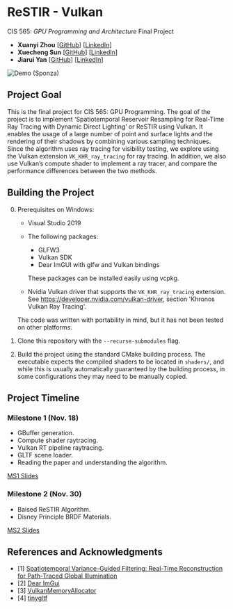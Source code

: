 ReSTIR - Vulkan
================
CIS 565: *GPU Programming and Architecture* Final Project

 - **Xuanyi Zhou** [[GitHub](https://github.com/lukedan)] [[LinkedIn](https://www.linkedin.com/in/xuanyi-zhou-661365192/)]
 - **Xuecheng Sun** [[GitHub](https://github.com/hehehaha12139)] [[LinkedIn](https://www.linkedin.com/in/hehehaha12138/)]
 - **Jiarui Yan** [[GitHub](https://github.com/WaikeiChan)] [[LinkedIn](https://www.linkedin.com/in/jiarui-yan-a06bb5197/)]

![Demo (Sponza)](media/title.png)

## Project Goal

This is the final project for CIS 565: GPU Programming. The goal of the project is to implement ‘Spatiotemporal Reservoir Resampling for Real-Time Ray Tracing with Dynamic Direct Lighting’ or ReSTIR using Vulkan. It enables the usage of a large number of point and surface lights and the rendering of their shadows by combining various sampling techniques. Since the algorithm uses ray tracing for visibility testing, we explore using the Vulkan extension `VK_KHR_ray_tracing` for ray tracing. In addition, we also use Vulkan’s compute shader to implement a ray tracer, and compare the performance differences between the two methods.

## Building the Project

 0. Prerequisites on Windows:
    - Visual Studio 2019
    - The following packages:
      - GLFW3
      - Vulkan SDK
      - Dear ImGUI with glfw and Vulkan bindings

      These packages can be installed easily using vcpkg.
    - Nvidia Vulkan driver that supports the `VK_KHR_ray_tracing` extension. See https://developer.nvidia.com/vulkan-driver, section 'Khronos Vulkan Ray Tracing'.

    The code was written with portability in mind, but it has not been tested on other platforms.

 1. Clone this repository with the `--recurse-submodules` flag.

 2. Build the project using the standard CMake building process. The executable expects the compiled shaders to be located in `shaders/`, and while this is usually automatically guaranteed by the building process, in some configurations they may need to be manually copied.

## Project Timeline
### Milestone 1 (Nov. 18)
 - GBuffer generation.
 - Compute shader raytracing.
 - Vulkan RT pipeline raytracing.
 - GLTF scene loader.
 - Reading the paper and understanding the algorithm.

[MS1 Slides](media/milestone1_v3.pdf)

### Milestone 2 (Nov. 30)
 - Baised ReSTIR Algorithm.
 - Disney Principle BRDF Materials.

[MS2 Slides](media/milestone2_v2.pdf)

## References and Acknowledgments
 - [1] [Spatiotemporal Variance-Guided Filtering: Real-Time Reconstruction for Path-Traced Global Illumination](https://cs.dartmouth.edu/wjarosz/publications/bitterli20spatiotemporal.html)
 - [2] [Dear ImGui](https://github.com/ocornut/imgui)
 - [3] [VulkanMemoryAllocator](https://github.com/GPUOpen-LibrariesAndSDKs/VulkanMemoryAllocator.git)
 - [4] [tinygltf](https://github.com/syoyo/tinygltf.git)
